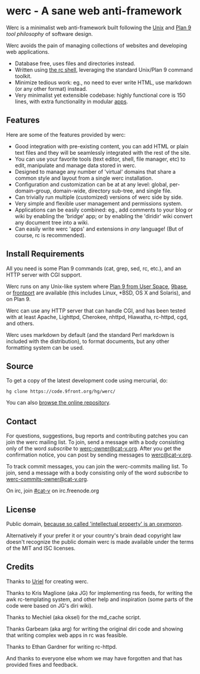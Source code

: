 werc - A sane web anti-framework
================================

Werc is a minimalist web anti-framework built following the [Unix](http://doc.cat-v.org/unix/) and [Plan 9](http://plan9.cat-v.org)
*tool philosophy* of software design.

Werc avoids the pain of managing collections of websites and developing web
applications.

* Database free, uses files and directories instead.
* Written using [the rc shell](http://rc.cat-v.org), leveraging the standard Unix/Plan 9 command toolkit.
* Minimize tedious work: eg., no need to ever write HTML, use markdown (or any other format) instead.
* Very minimalist yet extensible codebase: highly functional core is 150 lines, with extra functionality in modular [apps](/apps/).


Features
--------

Here are some of the features provided by werc:

* Good integration with pre-existing content, you can add HTML or plain text files and they will be seamlessly integrated with the rest of the site.
* You can use your favorite tools (text editor, shell, file manager, etc) to edit, manipulate and manage data stored in werc.
* Designed to manage any number of 'virtual' domains that share a common style and layout from a single werc installation.
* Configuration and customization can be at at any level: global, per-domain-group, domain-wide, directory sub-tree, and single file.
* Can trivially run multiple (customized) versions of werc side by side.
* Very simple and flexible user management and permissions system.
* Applications can be easily combined: eg., add comments to your blog or wiki by enabling the 'bridge' app; or by enabling the 'diridir' wiki convert any document tree into a wiki.
* Can easily write werc 'apps' and extensions in *any* language! (But of course, rc is recommended).


Install Requirements
--------------------

All you need is some Plan 9 commands (cat, grep, sed, rc, etc.), and an HTTP
server with CGI support.

Werc runs on any Unix-like system where [Plan 9 from User Space](https://9fans.github.io/plan9port/),
[9base](https://tools.suckless.org/9base/),
or [frontport](https://code.9front.org/hg/frontbase)
are available (this includes Linux, *BSD, OS X and Solaris), and on Plan 9.

Werc can use any HTTP server that can handle CGI, and has been tested with at
least Apache, Lighttpd, Cherokee, nhttpd, Hiawatha, rc-httpd, cgd, and others.

Werc uses markdown by default (and the standard Perl markdown is included with
the distribution), to format documents, but any other formatting system can be
used.


Source
------

To get a copy of the latest development code using mercurial, do:

	hg clone https://code.9front.org/hg/werc/

You can also [browse the online repository](https://code.9front.org/hg/werc/).


Contact
-------

For questions, suggestions, bug reports and contributing patches you can join
the werc mailing list. To join, send a message with a body consisting only of the word _subscribe_ to werc-owner@cat-v.org. After you get the confirmation notice, you can post by sending messages to werc@cat-v.org.

To track commit messages, you can join the werc-commits mailing list. To join, send a message with a body consisting only of the word _subscribe_ to werc-commits-owner@cat-v.org.

On irc, join [#cat-v](irc://irc.freenode.org/cat-v) on irc.freenode.org


License
-------

Public domain, [because so called 'intellectual property' is an
oxymoron](http://harmful.cat-v.org/economics/intellectual_property/).

Alternatively if your prefer it or your country's brain dead copyright law
doesn't recognize the public domain werc is made available under the terms of
the MIT and ISC licenses.


Credits
-------

Thanks to [Uriel](http://uriel.cat-v.org/) for creating werc.

Thanks to Kris Maglione (aka JG) for implementing rss feeds, for writing the
awk rc-templating system, and other help and inspiration (some parts of the
code were based on JG's diri wiki).

Thanks to Mechiel (aka oksel) for the md_cache script.

Thanks Garbeam (aka arg) for writing the original diri code and showing that
writing complex web apps in rc was feasible.

Thanks to Ethan Gardner for writing rc-httpd.

And thanks to everyone else whom we may have forgotten and that has provided fixes
and feedback.
